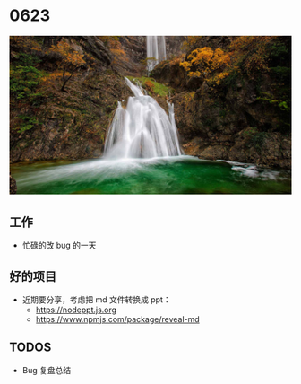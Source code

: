 
# 0623

![](./bg-imgs/0623.jpg)

## 工作

- 忙碌的改 bug 的一天

## 好的项目

- 近期要分享，考虑把 md 文件转换成 ppt：
  - https://nodeppt.js.org 
  - https://www.npmjs.com/package/reveal-md

## TODOS

- Bug 复盘总结